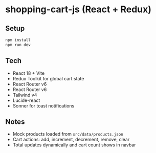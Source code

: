 # shopping-cart-js (React + Redux)

## Setup
```bash
npm install
npm run dev
```

## Tech
- React 18 + Vite
- Redux Toolkit for global cart state
- React Router v6
- React Router v6
- Tailwind v4
- Lucide-react
- Sonner for toast notifications


## Notes
- Mock products loaded from `src/data/products.json`
- Cart actions: add, increment, decrement, remove, clear
- Total updates dynamically and cart count shows in navbar
